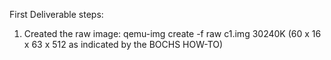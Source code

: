 First Deliverable steps:

1) Created the raw image: qemu-img create -f raw c1.img 30240K (60 x 16 x 63 x 512 as indicated by the BOCHS HOW-TO)

